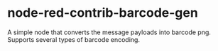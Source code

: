 # node-red-contrib-barcode-gen
A simple node that converts the message payloads into  barcode png.
Supports several types of barcode encoding.
